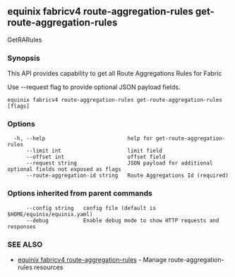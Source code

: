 ## equinix fabricv4 route-aggregation-rules get-route-aggregation-rules

GetRARules

### Synopsis

This API provides capability to get all Route Aggregations Rules for Fabric

Use --request flag to provide optional JSON payload fields.

```
equinix fabricv4 route-aggregation-rules get-route-aggregation-rules [flags]
```

### Options

```
  -h, --help                          help for get-route-aggregation-rules
      --limit int                     limit field
      --offset int                    offset field
      --request string                JSON payload for additional optional fields not exposed as flags
      --route-aggregation-id string   Route Aggregations Id (required)
```

### Options inherited from parent commands

```
      --config string   config file (default is $HOME/equinix/equinix.yaml)
      --debug           Enable debug mode to show HTTP requests and responses
```

### SEE ALSO

* [equinix fabricv4 route-aggregation-rules](equinix_fabricv4_route-aggregation-rules.md)	 - Manage route-aggregation-rules resources

